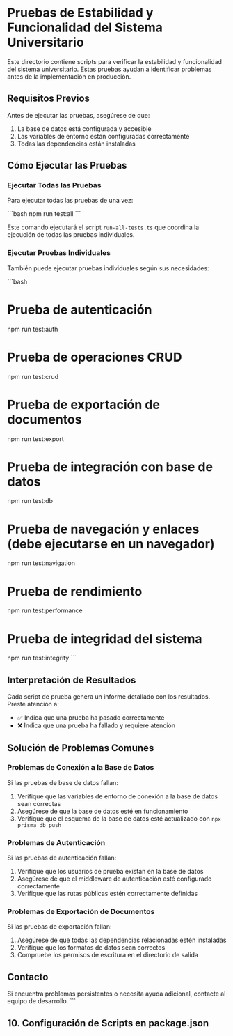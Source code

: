 # Pruebas de Estabilidad y Funcionalidad del Sistema Universitario

Este directorio contiene scripts para verificar la estabilidad y funcionalidad del sistema universitario. Estas pruebas ayudan a identificar problemas antes de la implementación en producción.

## Requisitos Previos

Antes de ejecutar las pruebas, asegúrese de que:

1. La base de datos está configurada y accesible
2. Las variables de entorno están configuradas correctamente
3. Todas las dependencias están instaladas

## Cómo Ejecutar las Pruebas

### Ejecutar Todas las Pruebas

Para ejecutar todas las pruebas de una vez:

\`\`\`bash
npm run test:all
\`\`\`

Este comando ejecutará el script `run-all-tests.ts` que coordina la ejecución de todas las pruebas individuales.

### Ejecutar Pruebas Individuales

También puede ejecutar pruebas individuales según sus necesidades:

\`\`\`bash
# Prueba de autenticación
npm run test:auth

# Prueba de operaciones CRUD
npm run test:crud

# Prueba de exportación de documentos
npm run test:export

# Prueba de integración con base de datos
npm run test:db

# Prueba de navegación y enlaces (debe ejecutarse en un navegador)
npm run test:navigation

# Prueba de rendimiento
npm run test:performance

# Prueba de integridad del sistema
npm run test:integrity
\`\`\`

## Interpretación de Resultados

Cada script de prueba genera un informe detallado con los resultados. Preste atención a:

- ✅ Indica que una prueba ha pasado correctamente
- ❌ Indica que una prueba ha fallado y requiere atención

## Solución de Problemas Comunes

### Problemas de Conexión a la Base de Datos

Si las pruebas de base de datos fallan:

1. Verifique que las variables de entorno de conexión a la base de datos sean correctas
2. Asegúrese de que la base de datos esté en funcionamiento
3. Verifique que el esquema de la base de datos esté actualizado con `npx prisma db push`

### Problemas de Autenticación

Si las pruebas de autenticación fallan:

1. Verifique que los usuarios de prueba existan en la base de datos
2. Asegúrese de que el middleware de autenticación esté configurado correctamente
3. Verifique que las rutas públicas estén correctamente definidas

### Problemas de Exportación de Documentos

Si las pruebas de exportación fallan:

1. Asegúrese de que todas las dependencias relacionadas estén instaladas
2. Verifique que los formatos de datos sean correctos
3. Compruebe los permisos de escritura en el directorio de salida

## Contacto

Si encuentra problemas persistentes o necesita ayuda adicional, contacte al equipo de desarrollo.
\`\`\`

## 10. Configuración de Scripts en package.json
